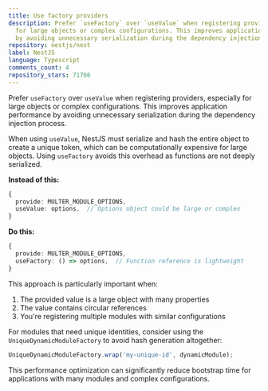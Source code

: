 ```yaml
---
title: Use factory providers
description: Prefer `useFactory` over `useValue` when registering providers, especially
  for large objects or complex configurations. This improves application performance
  by avoiding unnecessary serialization during the dependency injection process.
repository: nestjs/nest
label: NestJS
language: Typescript
comments_count: 4
repository_stars: 71766
---
```


Prefer `useFactory` over `useValue` when registering providers, especially for large objects or complex configurations. This improves application performance by avoiding unnecessary serialization during the dependency injection process.

When using `useValue`, NestJS must serialize and hash the entire object to create a unique token, which can be computationally expensive for large objects. Using `useFactory` avoids this overhead as functions are not deeply serialized.

**Instead of this:**
```typescript
{
  provide: MULTER_MODULE_OPTIONS,
  useValue: options,  // Options object could be large or complex
}
```

**Do this:**
```typescript
{
  provide: MULTER_MODULE_OPTIONS,
  useFactory: () => options,  // Function reference is lightweight
}
```

This approach is particularly important when:
1. The provided value is a large object with many properties
2. The value contains circular references
3. You're registering multiple modules with similar configurations

For modules that need unique identities, consider using the `UniqueDynamicModuleFactory` to avoid hash generation altogether:

```typescript
UniqueDynamicModuleFactory.wrap('my-unique-id', dynamicModule);
```

This performance optimization can significantly reduce bootstrap time for applications with many modules and complex configurations.